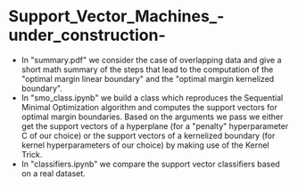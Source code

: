 # Support_Vector_Machines_-under_construction-
- In "summary.pdf" we consider the case of overlapping data and give a short math summary of the steps that lead to the computation of the "optimal margin linear boundary" 
  and the "optimal margin kernelized boundary".
- In "smo_class.ipynb" we build a class which reproduces the Sequential Minimal Optimization algorithm and computes the support vectors for optimal margin boundaries.
  Based on the arguments we pass we either get the support vectors of a hyperplane (for a "penalty" hyperparameter C of our choice) or the support vectors of a kernelized 
  boundary (for kernel hyperparameters of our choice) by making use of the Kernel Trick.
- In "classifiers.ipynb" we compare the support vector classifiers based on a real dataset.
